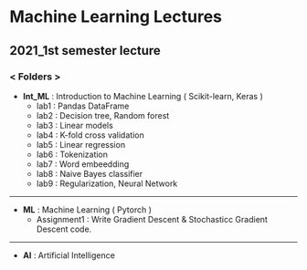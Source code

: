 # Machine Learning Lectures

## 2021_1st semester lecture

### < Folders >

+ __Int_ML__ : Introduction to Machine Learning ( Scikit-learn, Keras )
  - lab1 : Pandas DataFrame
  - lab2 : Decision tree, Random forest
  - lab3 : Linear models 
  - lab4 : K-fold cross validation
  - lab5 : Linear regression
  - lab6 : Tokenization
  - lab7 : Word embeedding
  - lab8 : Naive Bayes classifier
  - lab9 : Regularization, Neural Network

<hr/>

+ __ML__ : Machine Learning ( Pytorch )
  - Assignment1 : Write Gradient Descent & Stochasticc Gradient Descent code.

<hr/>

+ __AI__ : Artificial Intelligence
